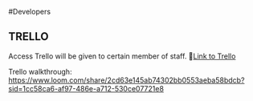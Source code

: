 #Developers 
## TRELLO
Access Trello will be given to certain member of staff. 
📑[Link to Trello](https://trello.com/b/CwyIDn1n/viper-roleplay)

Trello walkthrough:
https://www.loom.com/share/2cd63e145ab74302bb0553aeba58bdcb?sid=1cc58ca6-af97-486e-a712-530ce07721e8